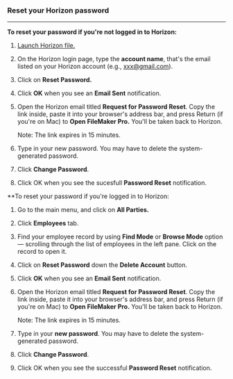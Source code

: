 ### Reset your Horizon password
______________________________

**To reset your password if you're not logged in to Horizon:** 

1. [Launch Horizon file.](Launching%20Horizon%20File.md)

 2. On the Horizon login page, type the **account name**, that's the email listed on your Horizon account (e.g., xxx@gmail.com). 

3. Click on **Reset Password.**

4. Click **OK** when you see an **Email Sent** notification. 

5. Open the Horizon email titled **Request for Password Reset**. Copy the link inside, paste it into your browser's address bar, and press Return (if you're on Mac) to  **Open FileMaker Pro.** You'll be taken back to Horizon.

	Note: The link expires in 15 minutes.

6. Type in your new password. You may have to delete the system-generated password.

7. Click **Change Password**. 

8. Click OK when you see the sucesfull **Password Reset** notification.

**To reset your password if you're logged in to Horizon:

1. Go to the main menu, and click on **All Parties.**

2.  Click **Employees** tab. 

3. Find your employee record by using **Find Mode** or **Browse Mode** option — scrolling through the list of employees in the left pane. Click on the record to open it. 

4. Click on **Reset Password** down the **Delete Account** button.

5. Click **OK** when you see an **Email Sent** notification. 

6. Open the Horizon email titled **Request for Password Reset**. Copy the link inside, paste it into your browser's address bar, and press Return (if you're on Mac) to **Open FileMaker Pro.** You'll be taken back to Horizon.

	Note: The link expires in 15 minutes.

7. Type in your **new password**. You may have to delete the system-generated password. 

8. Click **Change Password**. 

9. Click OK when you see the successful **Password Reset** notification.
